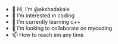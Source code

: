 - 👋 Hi, I’m @akshadakale
- 👀 I’m interested in coding
- 🌱 I’m currently learning c++
- 💞️ I’m looking to collaborate on mycoding
- 📫 How to reach em any time

<!---
akshadakale/akshadakale is a ✨ special ✨ repository because its `README.md` (this file) appears on your GitHub profile.
You can click the Preview link to take a look at your changes.
--->
